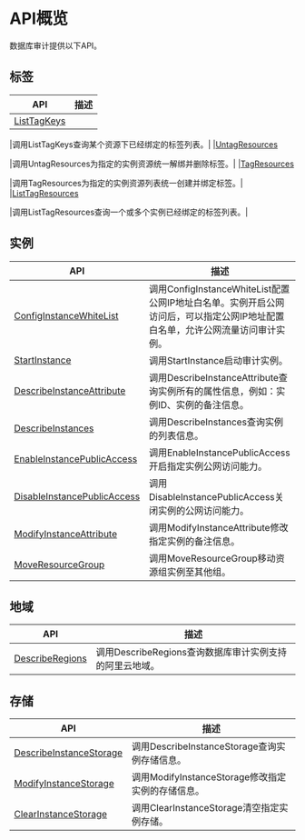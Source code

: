 # API概览

数据库审计提供以下API。

## 标签

|API|描述|
|---|--|
|[ListTagKeys](/cn.zh-CN/API参考（C100）/标签/ListTagKeys.md)

|调用ListTagKeys查询某个资源下已经绑定的标签列表。|
|[UntagResources](/cn.zh-CN/API参考（C100）/标签/UntagResources.md)

|调用UntagResources为指定的实例资源统一解绑并删除标签。|
|[TagResources](/cn.zh-CN/API参考（C100）/标签/TagResources.md)

|调用TagResources为指定的实例资源列表统一创建并绑定标签。|
|[ListTagResources](/cn.zh-CN/API参考（C100）/标签/ListTagResources.md)

|调用ListTagResources查询一个或多个实例已经绑定的标签列表。|

## 实例

|API|描述|
|---|--|
|[ConfigInstanceWhiteList](/cn.zh-CN/API参考（C100）/实例/ConfigInstanceWhiteList.md)|调用ConfigInstanceWhiteList配置公网IP地址白名单。实例开启公网访问后，可以指定公网IP地址配置白名单，允许公网流量访问审计实例。|
|[StartInstance](/cn.zh-CN/API参考（C100）/实例/StartInstance.md)|调用StartInstance启动审计实例。|
|[DescribeInstanceAttribute](/cn.zh-CN/API参考（C100）/实例/DescribeInstanceAttribute.md)|调用DescribeInstanceAttribute查询实例所有的属性信息，例如：实例ID、实例的备注信息。|
|[DescribeInstances](/cn.zh-CN/API参考（C100）/实例/DescribeInstances.md)|调用DescribeInstances查询实例的列表信息。|
|[EnableInstancePublicAccess](/cn.zh-CN/API参考（C100）/实例/EnableInstancePublicAccess.md)|调用EnableInstancePublicAccess开启指定实例公网访问能力。|
|[DisableInstancePublicAccess](/cn.zh-CN/API参考（C100）/实例/DisableInstancePublicAccess.md)|调用DisableInstancePublicAccess关闭实例的公网访问能力。|
|[ModifyInstanceAttribute](/cn.zh-CN/API参考（C100）/实例/ModifyInstanceAttribute.md)|调用ModifyInstanceAttribute修改指定实例的备注信息。|
|[MoveResourceGroup](/cn.zh-CN/API参考（C100）/实例/MoveResourceGroup.md)|调用MoveResourceGroup移动资源组实例至其他组。|

## 地域

|API|描述|
|---|--|
|[DescribeRegions](/cn.zh-CN/API参考（C100）/地域/DescribeRegions.md)|调用DescribeRegions查询数据库审计实例支持的阿里云地域。|

## 存储

|API|描述|
|---|--|
|[DescribeInstanceStorage]()|调用DescribeInstanceStorage查询实例存储信息。|
|[ModifyInstanceStorage](/cn.zh-CN/API参考（C100）/存储/ModifyInstanceStorage.md)|调用ModifyInstanceStorage修改指定实例的存储信息。|
|[ClearInstanceStorage](/cn.zh-CN/API参考（C100）/存储/ClearInstanceStorage.md)|调用ClearInstanceStorage清空指定实例存储。|

